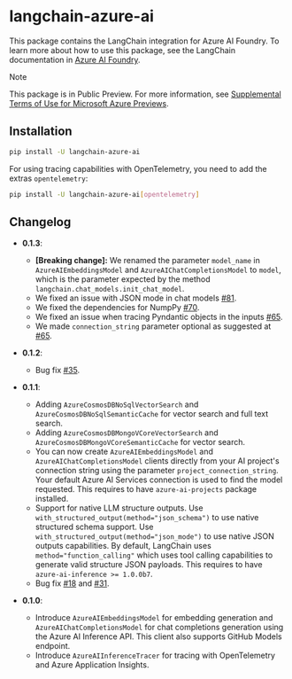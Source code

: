 # langchain-azure-ai

This package contains the LangChain integration for Azure AI Foundry. To learn more about how to use this package, see the LangChain documentation in [Azure AI Foundry](https://aka.ms/azureai/langchain).

> [!NOTE]
> This package is in Public Preview. For more information, see [Supplemental Terms of Use for Microsoft Azure Previews](https://azure.microsoft.com/support/legal/preview-supplemental-terms/).

## Installation

```bash
pip install -U langchain-azure-ai
```

For using tracing capabilities with OpenTelemetry, you need to add the extras `opentelemetry`:

```bash
pip install -U langchain-azure-ai[opentelemetry]
```

## Changelog

- **0.1.3**:

  - **[Breaking change]:** We renamed the parameter `model_name` in `AzureAIEmbeddingsModel` and `AzureAIChatCompletionsModel` to `model`, which is the parameter expected by the method `langchain.chat_models.init_chat_model`.
  - We fixed an issue with JSON mode in chat models [#81](https://github.com/langchain-ai/langchain-azure/issues/81).
  - We fixed the dependencies for NumpPy [#70](https://github.com/langchain-ai/langchain-azure/issues/70).
  - We fixed an issue when tracing Pyndantic objects in the inputs [#65](https://github.com/langchain-ai/langchain-azure/issues/65).
  - We made `connection_string` parameter optional as suggested at [#65](https://github.com/langchain-ai/langchain-azure/issues/65).

- **0.1.2**:

  - Bug fix [#35](https://github.com/langchain-ai/langchain-azure/issues/35).

- **0.1.1**: 

  - Adding `AzureCosmosDBNoSqlVectorSearch` and `AzureCosmosDBNoSqlSemanticCache` for vector search and full text search.
  - Adding `AzureCosmosDBMongoVCoreVectorSearch` and `AzureCosmosDBMongoVCoreSemanticCache` for vector search.
  - You can now create `AzureAIEmbeddingsModel` and `AzureAIChatCompletionsModel` clients directly from your AI project's connection string using the parameter `project_connection_string`. Your default Azure AI Services connection is used to find the model requested. This requires to have `azure-ai-projects` package installed.
  - Support for native LLM structure outputs. Use `with_structured_output(method="json_schema")` to use native structured schema support. Use `with_structured_output(method="json_mode")` to use native JSON outputs capabilities. By default, LangChain uses `method="function_calling"` which uses tool calling capabilities to generate valid structure JSON payloads. This requires to have `azure-ai-inference >= 1.0.0b7`.
  - Bug fix [#18](https://github.com/langchain-ai/langchain-azure/issues/18) and [#31](https://github.com/langchain-ai/langchain-azure/issues/31).

- **0.1.0**:

  - Introduce `AzureAIEmbeddingsModel` for embedding generation and `AzureAIChatCompletionsModel` for chat completions generation using the Azure AI Inference API. This client also supports GitHub Models endpoint.
  - Introduce `AzureAIInferenceTracer` for tracing with OpenTelemetry and Azure Application Insights.
